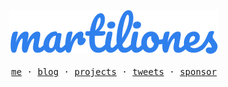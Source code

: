 <p align="center">
  <img src="./logo.svg"> <br> <br>
  <samp>
    <a href="https://martilion.es">me</a> ·
    <a href="https://medium.com/@martiliones">blog</a> ·
    <a href="https://martilion.es/projects">projects</a> ·
    <a href="https://twitter.com/martiliones">tweets</a> ·
    <a href="https://patreon.com/martiliones">sponsor</a>
  </samp>
</p>
